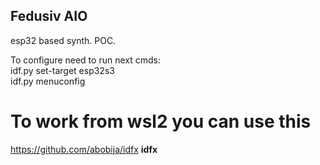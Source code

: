## Fedusiv AIO

esp32 based synth. POC. 

To configure need to run next cmds: </br>
idf.py set-target esp32s3 </br>
idf.py menuconfig </br>


# To work from wsl2 you can use this
https://github.com/abobija/idfx **idfx** </br>
